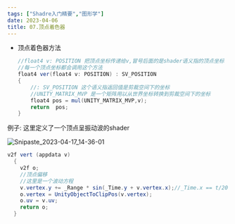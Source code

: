 ```yaml
---
tags: ["Shadre入门精要","图形学"]
date: 2023-04-06
title: 07.顶点着色器 
---
```

* 顶点着色器方法

  ```cs
  //float4 v: POSITION 把顶点坐标传递给v,冒号后面的是shader语义指的顶点坐标
  //每一个顶点坐标都会调用这个方法
  float4 ver(float4 v: POSITION) : SV_POSITION
  {
      //: SV_POSITION 这个语义指返回值是剪裁空间下的坐标
      //UNITY_MATRIX_MVP 是一个矩阵用以从世界坐标转换到剪裁空间下的坐标
      float4 pos = mul(UNITY_MATRIX_MVP,v);
      return  pos;
  }
  ```



例子: 这里定义了一个顶点呈振动波的shader

![Snipaste_2023-04-17_14-36-01](/images/posts/Snipaste_2023-04-17_14-36-01.jpg)

```cs
v2f vert (appdata v)
  {
    v2f o;
    //顶点偏移
    //这里是一个波动方程
    v.vertex.y += _Range * sin(_Time.y + v.vertex.x);//_Time.x == t/20 |  _Time.y == t |  _Time.z == t * 2  |  _Time.w == t * 3 ,t是场景加载的时间
    o.vertex = UnityObjectToClipPos(v.vertex);
    o.uv = v.uv;
    return o;
  }
```
